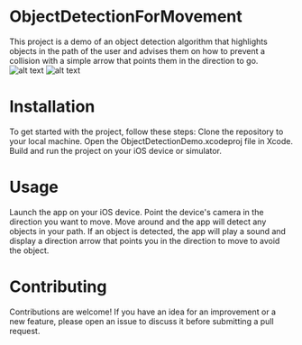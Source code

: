# ObjectDetectionForMovement
This project is a demo of an object detection algorithm that highlights objects in the path of the user and advises them on how to prevent a collision with a simple arrow that points them in the direction to go.
![alt text](IMG_1451.PNG)
![alt text](IMG_1454.PNG)
# Installation
To get started with the project, follow these steps:
Clone the repository to your local machine.
Open the ObjectDetectionDemo.xcodeproj file in Xcode.
Build and run the project on your iOS device or simulator.
# Usage
Launch the app on your iOS device.
Point the device's camera in the direction you want to move.
Move around and the app will detect any objects in your path.
If an object is detected, the app will play a sound and display a direction arrow that points you in the direction to move to avoid the object.
# Contributing
Contributions are welcome! If you have an idea for an improvement or a new feature, please open an issue to discuss it before submitting a pull request.
